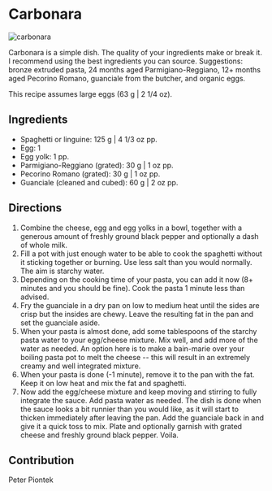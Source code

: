 # Carbonara

![carbonara](pix/carbo.webp)

Carbonara is a simple dish. The quality of your ingredients make or break it.
I recommend using the best ingredients you can source.
Suggestions: bronze extruded pasta, 24 months aged Parmigiano-Reggiano, 12+ months aged Pecorino Romano, guanciale from the butcher, and organic eggs.

This recipe assumes large eggs (63 g | 2 1/4 oz).

## Ingredients

- Spaghetti or linguine: 125 g | 4 1/3 oz pp.
- Egg: 1
- Egg yolk: 1 pp.
- Parmigiano-Reggiano (grated): 30 g | 1 oz pp.
- Pecorino Romano (grated): 30 g | 1 oz pp.
- Guanciale (cleaned and cubed): 60 g | 2 oz pp.

## Directions

1. Combine the cheese, egg and egg yolks in a bowl, together with a generous amount of freshly ground black pepper and optionally a dash of whole milk.
2. Fill a pot with just enough water to be able to cook the spaghetti without it sticking together or burning. Use less salt than you would normally. The aim is starchy water.
3. Depending on the cooking time of your pasta, you can add it now (8+ minutes and you should be fine). Cook the pasta 1 minute less than advised.
4. Fry the guanciale in a dry pan on low to medium heat until the sides are crisp but the insides are chewy. Leave the resulting fat in the pan and set the guanciale aside.
5. When your pasta is almost done, add some tablespoons of the starchy pasta water to your egg/cheese mixture. Mix well, and add more of the water as needed.
An option here is to make a bain-marie over your boiling pasta pot to melt the cheese -- this will result in an extremely creamy and well integrated mixture.
6. When your pasta is done (-1 minute), remove it to the pan with the fat. Keep it on low heat and mix the fat and spaghetti. 
7. Now add the egg/cheese mixture and keep moving and stirring to fully integrate the sauce. Add pasta water as needed. 
The dish is done when the sauce looks a bit runnier than you would like, as it will start to thicken immediately after leaving the pan.
Add the guanciale back in and give it a quick toss to mix. Plate and optionally garnish with grated cheese and freshly ground black pepper. Voila.

## Contribution

Peter Piontek
